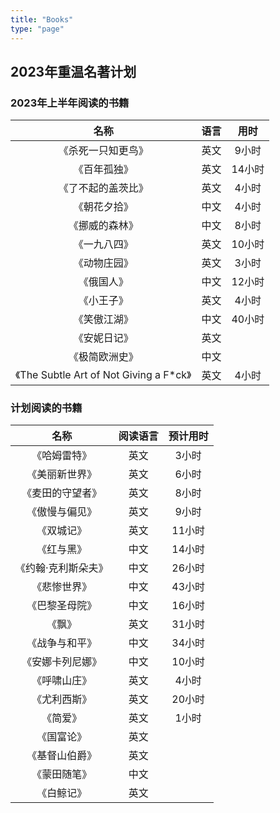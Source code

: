 ```yaml
---
title: "Books"
type: "page"
---
```


## 2023年重温名著计划

### 2023年上半年阅读的书籍

| 名称 | 语言 | 用时|
|:---------------------------------------:|:----:|:------:|
| 《杀死一只知更鸟》                        |英文   |9小时    |
| 《百年孤独》                             |英文   |14小时    |
| 《了不起的盖茨比》                       |英文   |4小时    |
| 《朝花夕拾》                             |中文   |4小时    |
| 《挪威的森林》                           |中文   |8小时    |
| 《一九八四》                             |英文    |10小时    |
| 《动物庄园》                             |英文   |3小时    |
| 《俄国人》                               |中文    |12小时    |
| 《小王子》                               |英文   |4小时    |
| 《笑傲江湖》                             |中文   |40小时    |
| 《安妮日记》                             |英文   |         |
| 《极简欧洲史》                           |中文   |         |
| 《The Subtle Art of Not Giving a F*ck》 |英文   |4小时    |

### 计划阅读的书籍

| 名称 | 阅读语言 | 预计用时|
|:---------------------------------------:|:----:|:------:|
| 《哈姆雷特》                             |英文   |3小时    |
| 《美丽新世界》                          |英文   |6小时    |
| 《麦田的守望者》                        |英文   |8小时    |
| 《傲慢与偏见》                           |英文    |9小时    |
| 《双城记》                              |英文   |11小时    |
| 《红与黑》                              |中文    |14小时    |
| 《约翰·克利斯朵夫》                      |中文  |26小时    |
| 《悲惨世界》                             |中文    |43小时    |
| 《巴黎圣母院》                           |中文   |16小时    |
| 《飘》                                  |英文  |31小时    |
| 《战争与和平》                           |中文   |34小时         |
| 《安娜卡列尼娜》                         |中文   |  10小时   |
| 《呼啸山庄》                             |英文   |4小时    |
| 《尤利西斯》                            |英文   |20小时    |
| 《简爱》                               |英文   |1小时    |
| 《国富论》                               |英文   |   |
| 《基督山伯爵》                            |英文   |   |
| 《蒙田随笔》                              |中文   |   |
| 《白鲸记》                               |英文   |   |
